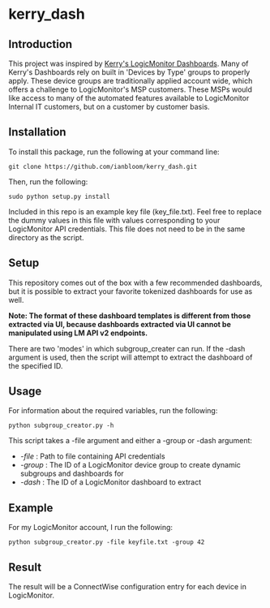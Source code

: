 # kerry_dash

## Introduction
This project was inspired by [Kerry's LogicMonitor Dashboards](https://github.com/kdevilbiss/Dashboards).  Many of Kerry's Dashboards rely on built in 'Devices by Type' groups to properly apply.  These device groups are traditionally applied account wide, which offers a challenge to LogicMonitor's MSP customers.  These MSPs would like access to many of the automated features available to LogicMonitor Internal IT customers, but on a customer by customer basis.

## Installation

To install this package, run the following at your command line:

```
git clone https://github.com/ianbloom/kerry_dash.git
```

Then, run the following:

```
sudo python setup.py install
```

Included in this repo is an example key file (key_file.txt).  Feel free to replace the dummy values in this file with values corresponding to your LogicMonitor API credentials.  This file does not need to be in the same directory as the script.

## Setup

This repository comes out of the box with a few recommended dashboards, but it is possible to extract your favorite tokenized dashboards for use as well.  

__Note: The format of these dashboard templates is different from those extracted via UI, because dashboards extracted via UI cannot be manipulated using LM API v2 endpoints.__

There are two 'modes' in which subgroup_creater can run.  If the -dash argument is used, then the script will attempt to extract the dashboard of the specified ID.

## Usage

For information about the required variables, run the following:

```
python subgroup_creator.py -h
```

This script takes a -file argument and either a -group or -dash argument:
* _-file_ : Path to file containing API credentials
* _-group_ : The ID of a LogicMonitor device group to create dynamic subgroups and dashboards for
* _-dash_ : The ID of a LogicMonitor dashboard to extract

## Example

For my LogicMonitor account, I run the following:

```
python subgroup_creator.py -file keyfile.txt -group 42
```

## Result

The result will be a ConnectWise configuration entry for each device in LogicMonitor.